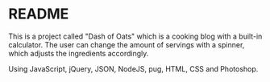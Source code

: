# README

This is a project called "Dash of Oats" which is a cooking blog with a built-in calculator.
The user can change the amount of servings with a spinner, which adjusts the ingredients accordingly.

Using JavaScript, jQuery, JSON, NodeJS, pug, HTML, CSS and Photoshop.
